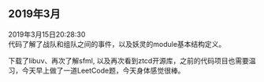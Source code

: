 
## 2019年3月

2019年3月15日20:28:30  
代码了解了战队和组队之间的事件，以及妖灵的module基本结构定义。

下载了libuv、再次了解sfml, 以及再次看到ztcd开源库，之前的代码项目也需要温习，今天早上做了一道LeetCode题，今天身体感觉很棒。